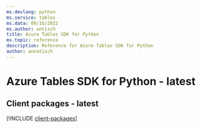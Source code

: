 ```yaml
---
ms.devlang: python
ms.service: tables
ms.data: 09/16/2022
ms.author: antisch
title: Azure Tables SDK for Python
ms.topic: reference
description: Reference for Azure Tables SDK for Python
author: annatisch
---
```

# Azure Tables SDK for Python - latest

## Client packages - latest
[!INCLUDE [client-packages](tables-client-index.md)]